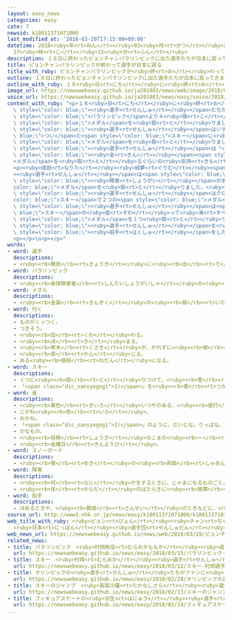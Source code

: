 ```yaml
---
layout: easy_news
categories: easy
cate: 7
newsid: k10011371071000
last_modified_at: '2018-03-20T17:15:00+09:00'
datetime: 2018<ruby>年<rt>ねん</rt></ruby>03<ruby>月<rt>がつ</rt></ruby>20<ruby>日<rt>にち</rt></ruby>
  17<ruby>時<rt>じ</rt></ruby>15<ruby>分<rt>ふん</rt></ruby>
description: １８日に終わったピョンチャンパラリンピックに出た選手たちが日本に戻ってきました。
title: ピョンチャンパラリンピックが終わって選手が日本に戻る
title_with_ruby: ピョンチャンパラリンピックが<ruby>終<rt>お</rt></ruby>わって<ruby>選手<rt>せんしゅ</rt></ruby>が<ruby>日本<rt>にっぽん</rt></ruby>に<ruby>戻<rt>もど</rt></ruby>る
outline: １８日に終わったピョンチャンパラリンピックに出た選手たちが日本に戻ってきました。
outline_with_ruby: １８<ruby>日<rt>にち</rt></ruby>に<ruby>終<rt>お</rt></ruby>わったピョンチャンパラリンピックに<ruby>出<rt>で</rt></ruby>た<ruby>選手<rt>せんしゅ</rt></ruby>たちが<ruby>日本<rt>にっぽん</rt></ruby>に<ruby>戻<rt>もど</rt></ruby>ってきました。
image_url: https://newswebeasy.github.io/ja201803/news/web/image/2018/03/19/K10011371071_1803191931_1803191937_01_03.jpg
voice_url: https://newswebeasy.github.io/ja201803/news/easy/voice/2018/03/20/k10011371071000.mp3
content_with_ruby: "<p>１８<ruby>日<rt>にち</rt></ruby>に<ruby>終<rt>お</rt></ruby>わったピョンチャンパラリンピックに<ruby>出<rt>で</rt></ruby>た<span\
  \ style=\"color: blue;\"><ruby>選手<rt>せんしゅ</rt></ruby></span>たちが<ruby>日本<rt>にっぽん</rt></ruby>に<ruby>戻<rt>もど</rt></ruby>ってきました。<ruby>日本<rt>にっぽん</rt></ruby>は４<ruby>年<rt>ねん</rt></ruby><ruby>前<rt>まえ</rt></ruby>の<span\
  \ style=\"color: blue;\">パラリンピック</span>より４<ruby>個<rt>こ</rt></ruby><ruby>多<rt>おお</rt></ruby>い、１０<ruby>個<rt>こ</rt></ruby>の<span\
  \ style=\"color: blue;\">メダル</span>を<ruby>取<rt>と</rt></ruby>りました。</p>\n<p><ruby>村岡桃佳<rt>むらおかももか</rt></ruby><span\
  \ style=\"color: blue;\"><ruby>選手<rt>せんしゅ</rt></ruby></span>はいすが<span style=\"color:\
  \ blue;\">つい</span>た<span style=\"color: blue;\">スキー</span>に<ruby>座<rt>すわ</rt></ruby>って<ruby>滑<rt>すべ</rt></ruby>るクラスで、５つの<span\
  \ style=\"color: blue;\">メダル</span>を<ruby>取<rt>と</rt></ruby>りました。<ruby>村岡<rt>むらおか</rt></ruby><span\
  \ style=\"color: blue;\"><ruby>選手<rt>せんしゅ</rt></ruby></span>は「<ruby>次<rt>つぎ</rt></ruby>は<ruby>全部<rt>ぜんぶ</rt></ruby><span\
  \ style=\"color: blue;\"><ruby>金<rt>きん</rt></ruby></span><span style=\"color: blue;\"\
  >メダル</span>を<ruby>取<rt>と</rt></ruby>るぐらいの<ruby>気持<rt>きも</rt></ruby>ちで<ruby>頑張<rt>がんば</rt></ruby>りたいです」と<ruby>話<rt>はな</rt></ruby>していました。</p>\n\
  <p><ruby>成田<rt>なりた</rt></ruby><ruby>緑夢<rt>ぐりむ</rt></ruby><span style=\"color: blue;\"\
  ><ruby>選手<rt>せんしゅ</rt></ruby></span>は<span style=\"color: blue;\">スノーボード</span>の<ruby>足<rt>あし</rt></ruby>に<span\
  \ style=\"color: blue;\"><ruby>障害<rt>しょうがい</rt></ruby></span>があるクラスで、２つの<span style=\"\
  color: blue;\">メダル</span>を<ruby>取<rt>と</rt></ruby>りました。<ruby>新田<rt>にった</rt></ruby><ruby>佳浩<rt>よしひろ</rt></ruby><span\
  \ style=\"color: blue;\"><ruby>選手<rt>せんしゅ</rt></ruby></span>はクロスカントリー<span style=\"\
  color: blue;\">スキー</span>で２つの<span style=\"color: blue;\">メダル</span>を<ruby>取<rt>と</rt></ruby>りました。<ruby>森井大輝<rt>もりいたいき</rt></ruby><span\
  \ style=\"color: blue;\"><ruby>選手<rt>せんしゅ</rt></ruby></span>は<span style=\"color:\
  \ blue;\">スキー</span>の<ruby>座<rt>すわ</rt></ruby>って<ruby>滑<rt>すべ</rt></ruby>るクラスで<span\
  \ style=\"color: blue;\">メダル</span>を１つ<ruby>取<rt>と</rt></ruby>りました。</p>\n<p><ruby>成田空港<rt>なりたくうこう</rt></ruby>には<span\
  \ style=\"color: blue;\"><ruby>選手<rt>せんしゅ</rt></ruby></span>を<ruby>迎<rt>むか</rt></ruby>えるために<ruby>大勢<rt>おおぜい</rt></ruby>の<ruby>人<rt>ひと</rt></ruby>が<ruby>集<rt>あつ</rt></ruby>まって、<span\
  \ style=\"color: blue;\"><ruby>拍手<rt>はくしゅ</rt></ruby></span>をしたり<ruby>花<rt>はな</rt></ruby>をプレゼントしたりしていました。</p>\n\
  <p></p>\n<p></p>"
words:
- word: 選手
  descriptions:
  - <ruby><rb>競技</rb><rt>きょうぎ</rt></ruby>に<ruby><rb>出</rb><rt>で</rt></ruby>るために<ruby><rb>選</rb><rt>えら</rt></ruby>ばれた<ruby><rb>人</rb><rt>ひと</rt></ruby>。
- word: パラリンピック
  descriptions:
  - <ruby><rb>身体障害者</rb><rt>しんたいしょうがいしゃ</rt></ruby>の<ruby><rb>国際</rb><rt>こくさい</rt></ruby>スポーツ<ruby><rb>大会</rb><rt>たいかい</rt></ruby>。<ruby><rb>四年</rb><rt>よねん</rt></ruby>に<ruby><rb>一度</rb><rt>いちど</rt></ruby>、オリンピック<ruby><rb>開催地</rb><rt>かいさいち</rt></ruby>で<ruby><rb>行</rb><rt>おこな</rt></ruby>われる。
- word: メダル
  descriptions:
  - <ruby><rb>金属</rb><rt>きんぞく</rt></ruby>の<ruby><rb>板</rb><rt>いた</rt></ruby>に、<ruby><rb>絵</rb><rt>え</rt></ruby>や<ruby><rb>文字</rb><rt>もじ</rt></ruby>などをうきぼりにしたもの。<ruby><rb>記念品</rb><rt>きねんひん</rt></ruby>や<ruby><rb>賞品</rb><rt>しょうひん</rt></ruby>などにする。
- word: 付く
  descriptions:
  - ものがくっつく。
  - つきそう。
  - <ruby><rb>加</rb><rt>くわ</rt></ruby>わる。
  - <ruby><rb>決</rb><rt>き</rt></ruby>まる。
  - <ruby><rb>草木</rb><rt>くさき</rt></ruby>が、かれずに<ruby><rb>根</rb><rt>ね</rt></ruby>をおろす。
  - <ruby><rb>感</rb><rt>かん</rt></ruby>じる。
  - ある<ruby><rb>値段</rb><rt>ねだん</rt></ruby>になる。
- word: スキー
  descriptions:
  - くつに<ruby><rb>取</rb><rt>と</rt></ruby>りつけて、<ruby><rb>雪</rb><rt>ゆき</rt></ruby>の<ruby><rb>上</rb><rt>うえ</rt></ruby>をすべる<ruby><rb>細長</rb><rt>ほそなが</rt></ruby>い<ruby><rb>板</rb><rt>いた</rt></ruby>。
  - 「<span class="dic_sansyogogi">1)</span>」を<ruby><rb>使</rb><rt>つか</rt></ruby>って<ruby><rb>雪</rb><rt>ゆき</rt></ruby>の<ruby><rb>上</rb><rt>うえ</rt></ruby>をすべるスポーツ。
- word: 金
  descriptions:
  - <ruby><rb>黄色</rb><rt>きいろ</rt></ruby>いつやのある、<ruby><rb>値打</rb><rt>ねう</rt></ruby>ちの<ruby><rb>高</rb><rt>たか</rt></ruby>い<ruby><rb>金属</rb><rt>きんぞく</rt></ruby>。こがね。
  - こがね<ruby><rb>色</rb><rt>いろ</rt></ruby>。
  - おかね。
  - 「<span class="dic_sansyogogi">1)</span>」のように、だいじな。りっぱな。
  - かなもの。
  - <ruby><rb>将棋</rb><rt>しょうぎ</rt></ruby>のこまの<ruby><rb>一</rb><rt>ひと</rt></ruby>つ。
  - <ruby><rb>金曜日</rb><rt>きんようび</rt></ruby>。
- word: スノーボード
  descriptions:
  - <ruby><rb>雪</rb><rt>ゆき</rt></ruby>の<ruby><rb>斜面</rb><rt>しゃめん</rt></ruby>をすべるための<ruby><rb>一枚</rb><rt>いちまい</rt></ruby>の<ruby><rb>板</rb><rt>いた</rt></ruby>。スキーの<ruby><rb>板</rb><rt>いた</rt></ruby>より<ruby><rb>幅</rb><rt>はば</rt></ruby>が<ruby><rb>広</rb><rt>ひろ</rt></ruby>く、<ruby><rb>横乗</rb><rt>よこの</rt></ruby>りで<ruby><rb>乗</rb><rt>の</rt></ruby>る。また、それを<ruby><rb>使</rb><rt>つか</rt></ruby>ってするスポーツ。
- word: 障害
  descriptions:
  - <ruby><rb>何</rb><rt>なに</rt></ruby>かをするときに、じゃまになるものごと。さまたげ。
  - <ruby><rb>体</rb><rt>からだ</rt></ruby>のはたらきに<ruby><rb>故障</rb><rt>こしょう</rt></ruby>があること。
- word: 拍手
  descriptions:
  - ほめるときや、<ruby><rb>賛成</rb><rt>さんせい</rt></ruby>のときなどに、<ruby><rb>手</rb><rt>て</rt></ruby>のひらを<ruby><rb>打</rb><rt>う</rt></ruby>ち<ruby><rb>合</rb><rt>あ</rt></ruby>わせて<ruby><rb>音</rb><rt>おと</rt></ruby>を<ruby><rb>出</rb><rt>だ</rt></ruby>すこと。
source_url: http://www3.nhk.or.jp/news/easy/k10011371071000/k10011371071000.html
web_title_with_ruby: <ruby>ピョン<rt>ぴょん</rt></ruby><ruby>チャン<rt>ちゃん</rt></ruby><ruby>パラリンピック<rt>ぱらりんぴっく</rt></ruby>
  <ruby>日本<rt>にっぽん</rt></ruby><ruby>選手団<rt>せんしゅだん</rt></ruby>が<ruby>帰国<rt>きこく</rt></ruby>
web_news_url: https://newswebeasy.github.io/news/web/2018/03/19/ピョンチャンパラリンピック-日本選手団が帰国
related_news:
- title: パラリンピック　<ruby>村岡桃佳<rt>むらおかももか</rt></ruby><ruby>選手<rt>せんしゅ</rt></ruby>がスキーの<ruby>大回転<rt>だいかいてん</rt></ruby>で<ruby>金<rt>きん</rt></ruby>メダル
  url: https://newswebeasy.github.io/news/easy/2018/03/15/パラリンピック-村岡桃佳選手がスキーの大回転で金メダル
- title: スキー　<ruby>村岡<rt>むらおか</rt></ruby><ruby>選手<rt>せんしゅ</rt></ruby>が<ruby>銀<rt>ぎん</rt></ruby>メダルと<ruby>銅<rt>どう</rt></ruby>メダル　<ruby>森井<rt>もりい</rt></ruby><ruby>選手<rt>せんしゅ</rt></ruby>が<ruby>銀<rt>ぎん</rt></ruby>メダル
  url: https://newswebeasy.github.io/news/easy/2018/03/12/スキー-村岡選手が銀メダルと銅メダル-森井選手が銀メダル
- title: オリンピックの<ruby>選手<rt>せんしゅ</rt></ruby>たちがファンに<ruby>感謝<rt>かんしゃ</rt></ruby>の<ruby>気持<rt>きも</rt></ruby>ちを<ruby>伝<rt>つた</rt></ruby>える
  url: https://newswebeasy.github.io/news/easy/2018/02/28/オリンピックの選手たちがファンに感謝の気持ちを伝える
- title: スキーのジャンプ　<ruby>高梨沙羅<rt>たかなしさら</rt></ruby><ruby>選手<rt>せんしゅ</rt></ruby>が<ruby>銅<rt>どう</rt></ruby>メダル
  url: https://newswebeasy.github.io/news/easy/2018/02/13/スキーのジャンプ-高梨沙羅選手が銅メダル
- title: フィギュアスケートの<ruby>羽生<rt>はにゅう</rt></ruby><ruby>選手<rt>せんしゅ</rt></ruby>が<ruby>金<rt>きん</rt></ruby>メダル　<ruby>宇野<rt>うの</rt></ruby><ruby>選手<rt>せんしゅ</rt></ruby>は<ruby>銀<rt>ぎん</rt></ruby>
  url: https://newswebeasy.github.io/news/easy/2018/02/19/フィギュアスケートの羽生選手が金メダル-宇野選手は銀
...
```


